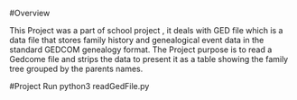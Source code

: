 #Overview

This Project was a part of school project , it deals with GED file which is a data file that stores family history and genealogical event data in the standard GEDCOM genealogy format. The Project purpose is to read a Gedcome file and strips the data to present it as a table showing the family tree grouped by the parents names. 

#Project Run
python3 readGedFile.py


